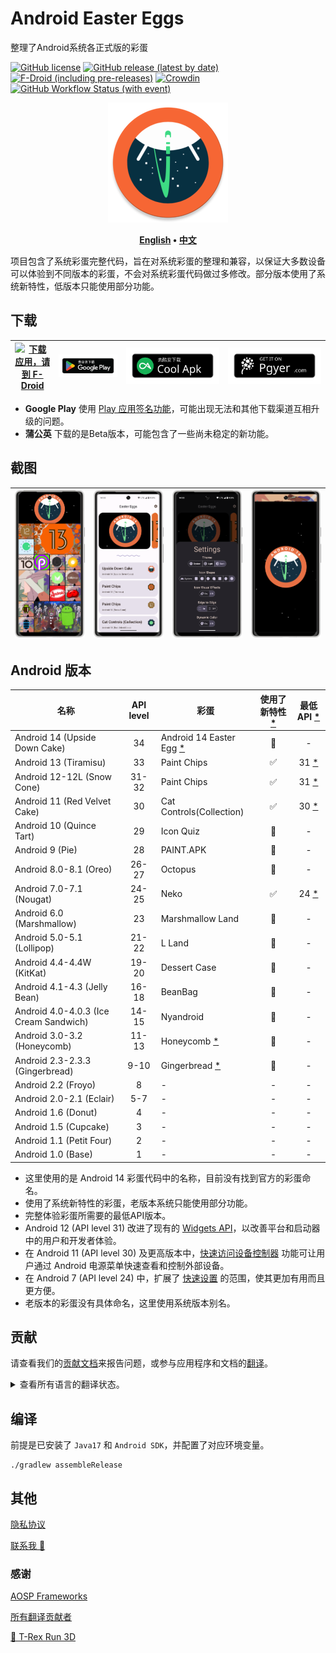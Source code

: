 # Android Easter Eggs

整理了Android系统各正式版的彩蛋

[![GitHub license](https://img.shields.io/github/license/hushenghao/AndroidEasterEggs?logo=apache)](https://github.com/hushenghao/AndroidEasterEggs/blob/master/LICENSE)
[![GitHub release (latest by date)](https://img.shields.io/github/v/release/hushenghao/AndroidEasterEggs?logo=github)](https://github.com/hushenghao/AndroidEasterEggs/releases)
[![F-Droid (including pre-releases)](https://img.shields.io/f-droid/v/com.dede.android_eggs?logo=fdroid)](https://f-droid.org/packages/com.dede.android_eggs)
[![Crowdin](https://badges.crowdin.net/easter-eggs/localized.svg)](https://crowdin.com/project/easter-eggs)
[![GitHub Workflow Status (with event)](https://img.shields.io/github/actions/workflow/status/hushenghao/AndroidEasterEggs/buildRelease.yml?logo=githubactions&logoColor=white)](https://github.com/hushenghao/AndroidEasterEggs/actions/workflows/buildRelease.yml)

<div align="center">

![logo](assets/image/ic_launcher_round.png)

**[English](./README.md) • [中文](./README_zh.md)**

</div>

项目包含了系统彩蛋完整代码，旨在对系统彩蛋的整理和兼容，以保证大多数设备可以体验到不同版本的彩蛋，不会对系统彩蛋代码做过多修改。部分版本使用了系统新特性，低版本只能使用部分功能。

## 下载

| [![下载应用，请到 F-Droid](https://fdroid.gitlab.io/artwork/badge/get-it-on-zh-cn.svg)](https://f-droid.org/packages/com.dede.android_eggs) | [![下载应用，请到 Google Play](assets/image/badge_playstore_fixpadding-zh.png)](https://play.google.com/store/apps/details?id=com.dede.android_eggs&utm_source=Github&pcampaignid=pcampaignidMKT-Other-global-all-co-prtnr-py-PartBadge-Mar2515-1) | [![下载应用，请到 CoolApk](assets/image/badge_coolapk-zh.svg)](https://www.coolapk.com/apk/com.dede.android_eggs) | [![Beta](assets/image/badge_pgyer.svg)](https://www.pgyer.com/eggs) |
|--------------------------------------------------------------------------------------------------------------------------------------|---------------------------------------------------------------------------------------------------------------------------------------------------------------------------------------------------------------------------------------------|------------------------------------------------------------------------------------------------------------|---------------------------------------------------------------------|

* **Google Play** 使用 [Play 应用签名功能](https://support.google.com/googleplay/android-developer/answer/9842756)，可能出现无法和其他下载渠道互相升级的问题。
* **蒲公英** 下载的是Beta版本，可能包含了一些尚未稳定的新功能。

## 截图

| ![](./fastlane/metadata/android/en-US/images/phoneScreenshots/1.png) | ![](./fastlane/metadata/android/en-US/images/phoneScreenshots/2.png) | ![](./fastlane/metadata/android/en-US/images/phoneScreenshots/3.png) | ![](./fastlane/metadata/android/en-US/images/phoneScreenshots/4.png) |
|----------------------------------------------------------------------|----------------------------------------------------------------------|----------------------------------------------------------------------|----------------------------------------------------------------------|

## Android 版本
| 名称                                     | API level | 彩蛋                                         | 使用了新特性 [*](#id_new_features) | 最低 API [*](#id_full_egg_mini_api) |
|----------------------------------------|:---------:|--------------------------------------------|:----------------------------:|:---------------------------------:|
| Android 14 (Upside Down Cake)          |    34     | Android 14 Easter Egg [*](#id_14_egg_name) |              🚫              |                 -                 |
| Android 13 (Tiramisu)                  |    33     | Paint Chips                                |              ✅               |       31 [*](#id_android12)       |
| Android 12-12L (Snow Cone)             |   31-32   | Paint Chips                                |              ✅               |       31 [*](#id_android12)       |
| Android 11 (Red Velvet Cake)           |    30     | Cat Controls(Collection)                   |              ✅               |       30 [*](#id_android11)       |
| Android 10 (Quince Tart)               |    29     | Icon Quiz                                  |              🚫              |                 -                 |
| Android 9 (Pie)                        |    28     | PAINT.APK                                  |              🚫              |                 -                 |
| Android 8.0-8.1 (Oreo)                 |   26-27   | Octopus                                    |              🚫              |                 -                 |
| Android 7.0-7.1 (Nougat)               |   24-25   | Neko                                       |              ✅               |       24 [*](#id_android7)        |
| Android 6.0 (Marshmallow)              |    23     | Marshmallow Land                           |              🚫              |                 -                 |
| Android 5.0-5.1 (Lollipop)             |   21-22   | L Land                                     |              🚫              |                 -                 |
| Android 4.4-4.4W (KitKat)              |   19-20   | Dessert Case                               |              🚫              |                 -                 |
| Android 4.1-4.3 (Jelly Bean)           |   16-18   | BeanBag                                    |              🚫              |                 -                 |
| Android 4.0-4.0.3 (Ice Cream Sandwich) |   14-15   | Nyandroid                                  |              🚫              |                 -                 |
| Android 3.0-3.2 (Honeycomb)            |   11-13   | Honeycomb [*](#id_egg_name)                |              🚫              |                 -                 |
| Android 2.3-2.3.3 (Gingerbread)        |   9-10    | Gingerbread [*](#id_egg_name)              |              🚫              |                 -                 |
| Android 2.2 (Froyo)                    |     8     | -                                          |              -               |                 -                 |
| Android 2.0-2.1 (Eclair)               |    5-7    | -                                          |              -               |                 -                 |
| Android 1.6 (Donut)                    |     4     | -                                          |              -               |                 -                 |
| Android 1.5 (Cupcake)                  |     3     | -                                          |              -               |                 -                 |
| Android 1.1 (Petit Four)               |     2     | -                                          |              -               |                 -                 |
| Android 1.0 (Base)                     |     1     | -                                          |              -               |                 -                 |

* <span id='id_14_egg_name'>这里使用的是 Android 14 彩蛋代码中的名称，目前没有找到官方的彩蛋命名。</span>
* <span id='id_new_features'>使用了系统新特性的彩蛋，老版本系统只能使用部分功能。</span>
* <span id='id_full_egg_mini_api'>完整体验彩蛋所需要的最低API版本。</span>
* <span id='id_android12'>Android 12 (API level 31) 改进了现有的 [Widgets API](https://developer.android.google.cn/about/versions/12/features/widgets?hl=zh-cn)，以改善平台和启动器中的用户和开发者体验。</span>
* <span id='id_android11'>在 Android 11 (API level 30) 及更高版本中，[快速访问设备控制器](https://developer.android.google.cn/guide/topics/ui/device-control?hl=zh-cn) 功能可让用户通过 Android 电源菜单快速查看和控制外部设备。</span>
* <span id='id_android7'>在 Android 7 (API level 24) 中，扩展了 [快速设置](https://developer.android.google.cn/about/versions/nougat/android-7.0?hl=zh-cn#tile_api) 的范围，使其更加有用而且更方便。</span>
* <span id='id_egg_name'>老版本的彩蛋没有具体命名，这里使用系统版本别名。</span>

## 贡献

请查看我们的[贡献文档](.github/CONTRIBUTING.md)来报告问题，或参与应用程序和文档的[翻译](https://zh.crowdin.com/project/easter-eggs)。

<details>
<summary>查看所有语言的翻译状态。</summary>

[![](script/crowdin/crowdin_project_progress.svg)](https://zh.crowdin.com/project/easter-eggs)

</details>

## 编译

前提是已安装了 `Java17` 和 `Android SDK`，并配置了对应环境变量。

```shell
./gradlew assembleRelease
```

## 其他

[隐私协议](https://github.com/hushenghao/AndroidEasterEggs/wiki/Privacy-policy-zh-CN)

[联系我 📧](mailto:dede.hu@qq.com)

### 感谢
[AOSP Frameworks](https://github.com/aosp-mirror/platform_frameworks_base)

[所有翻译贡献者](https://zh.crowdin.com/project/easter-eggs/members)

[🦖 T-Rex Run 3D](https://github.com/Priler/dino3d)
